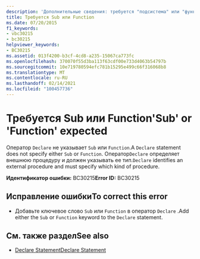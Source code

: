 ```yaml
---
description: 'Дополнительные сведения: требуется "подсистема" или "функция"'
title: Требуется Sub или Function
ms.date: 07/20/2015
f1_keywords:
- vbc30215
- bc30215
helpviewer_keywords:
- BC30215
ms.assetid: 013f4200-b3cf-4cd8-a235-15067ca773fc
ms.openlocfilehash: 370070f55d3ba113f63cdf00e733d4063b54797b
ms.sourcegitcommit: 10e719780594efc781b15295e499c66f316068b8
ms.translationtype: MT
ms.contentlocale: ru-RU
ms.lasthandoff: 02/14/2021
ms.locfileid: "100457736"
---
```

# <a name="sub-or-function-expected"></a><span data-ttu-id="78800-103">Требуется Sub или Function</span><span class="sxs-lookup"><span data-stu-id="78800-103">'Sub' or 'Function' expected</span></span>

<span data-ttu-id="78800-104">Оператор `Declare` не указывает `Sub` или `Function`.</span><span class="sxs-lookup"><span data-stu-id="78800-104">A `Declare` statement does not specify either `Sub` or `Function`.</span></span> <span data-ttu-id="78800-105">Оператор`Declare` определяет внешнюю процедуру и должен указывать ее тип.</span><span class="sxs-lookup"><span data-stu-id="78800-105">`Declare` identifies an external procedure and must specify which kind of procedure.</span></span>  
  
 <span data-ttu-id="78800-106">**Идентификатор ошибки:** BC30215</span><span class="sxs-lookup"><span data-stu-id="78800-106">**Error ID:** BC30215</span></span>  
  
## <a name="to-correct-this-error"></a><span data-ttu-id="78800-107">Исправление ошибки</span><span class="sxs-lookup"><span data-stu-id="78800-107">To correct this error</span></span>  
  
- <span data-ttu-id="78800-108">Добавьте ключевое слово `Sub` или `Function` в оператор `Declare` .</span><span class="sxs-lookup"><span data-stu-id="78800-108">Add either the `Sub` or `Function` keyword to the `Declare` statement.</span></span>  
  
## <a name="see-also"></a><span data-ttu-id="78800-109">См. также раздел</span><span class="sxs-lookup"><span data-stu-id="78800-109">See also</span></span>

- [<span data-ttu-id="78800-110">Declare Statement</span><span class="sxs-lookup"><span data-stu-id="78800-110">Declare Statement</span></span>](../language-reference/statements/declare-statement.md)
